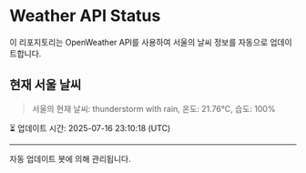 
# Weather API Status

이 리포지토리는 OpenWeather API를 사용하여 서울의 날씨 정보를 자동으로 업데이트합니다.

## 현재 서울 날씨
> 서울의 현재 날씨: thunderstorm with rain, 온도: 21.76°C, 습도: 100%

⏳ 업데이트 시간: 2025-07-16 23:10:18 (UTC)

---
자동 업데이트 봇에 의해 관리됩니다.
